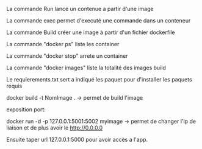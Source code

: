 La commande Run lance un contenue a partir d'une image 

La commande  exec permet d'executé une commande dans un conteneur

La commande Build créer une image à partir d'un fichier dockerfile

La commande "docker ps" liste les container

La commande "docker stop" arrete un container

La commande "docker images" liste la totalité des images build

Le requierements.txt sert a indiqué les paquet pour d'installer les paquets requis

docker build -t NomImage . -> permet de build l'image

exposition port: 

docker run -d -p 127.0.0.1:5001:5002 myimage   -> permet de changer l'ip de liaison et de plus avoir le http://0.0.0.0

Ensuite taper url 127.0.0.1:5000 pour avoir accès a l'app.

